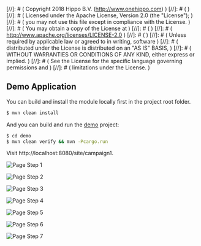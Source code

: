 
[//]: # (  Copyright 2018 Hippo B.V. (http://www.onehippo.com)  )
[//]: # (  )
[//]: # (  Licensed under the Apache License, Version 2.0 (the "License");  )
[//]: # (  you may not use this file except in compliance with the License.  )
[//]: # (  You may obtain a copy of the License at  )
[//]: # (  )
[//]: # (       http://www.apache.org/licenses/LICENSE-2.0  )
[//]: # (  )
[//]: # (  Unless required by applicable law or agreed to in writing, software  )
[//]: # (  distributed under the License is distributed on an "AS IS" BASIS,  )
[//]: # (  WITHOUT WARRANTIES OR CONDITIONS OF ANY KIND, either express or implied.  )
[//]: # (  See the License for the specific language governing permissions and  )
[//]: # (  limitations under the License.  )

## Demo Application

You can build and install the module locally first in the project root folder.

```bash
$ mvn clean install
```

And you can build and run the [demo](demo) project:

```bash
$ cd demo
$ mvn clean verify && mvn -Pcargo.run
```

Visit http://localhost:8080/site/campaign1.


![Page Step 1](images/demostep1.png "Page Step 1")

![Page Step 2](images/demostep2.png "Page Step 2")

![Page Step 3](images/demostep3.png "Page Step 3")

![Page Step 4](images/demostep4.png "Page Step 4")

![Page Step 5](images/demostep5.png "Page Step 5")

![Page Step 6](images/demostep6.png "Page Step 6")

![Page Step 7](images/demostep7.png "Page Step 7")
